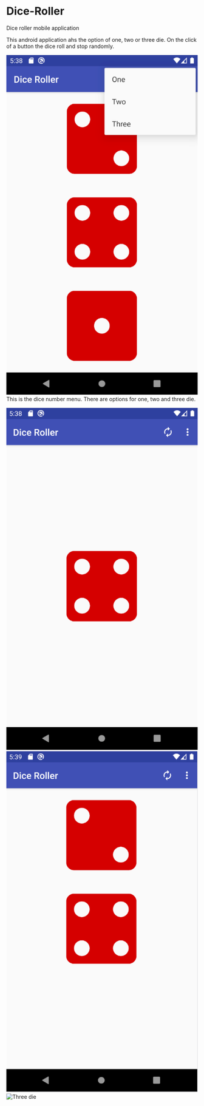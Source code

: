 # Dice-Roller
Dice roller mobile application
 
 This android application ahs the option of one, two or three die. On the click of a button the dice roll and stop randomly. 
 
![](https://github.com/Isra-a/Dice-Roller/blob/main/menu.PNG)
 This is the dice number menu. There are options for one, two and three die. 
 
![One dice](https://github.com/Isra-a/Dice-Roller/blob/main/onedice.PNG)
![Two die](https://github.com/Isra-a/Dice-Roller/blob/main/twodie.PNG)
![Three die](https://github.com/Isra-a/Dice-Roller/blob/main/threedice.PNG)
 
 
 
